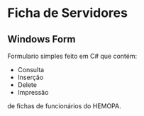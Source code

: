 <h1>Ficha de Servidores</h1>
<h2>Windows Form</h2>
<p>Formulario simples feito em C# que contém:</p>
<ul>
  <li>Consulta</li>
  <li>Inserção</li>
  <li>Delete</li>
  <li>Impressão</li>
</ul>
de fichas de funcionários do HEMOPA. 
